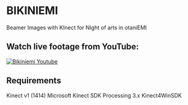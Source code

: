 # BIKINIEMI

Beamer Images with KInect for NIght of arts in otaniEMI

## Watch live footage from YouTube:
[![Bikiniemi Youtube](https://img.youtube.com/vi/aTdnkJQuRV8/0.jpg)](https://www.youtube.com/watch?v=aTdnkJQuRV8)

## Requirements
Kinect v1 (1414)
Microsoft Kinect SDK
Processing 3.x
Kinect4WinSDK
